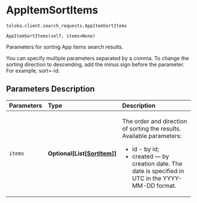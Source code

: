 # AppItemSortItems
`toloka.client.search_requests.AppItemSortItems`

```
AppItemSortItems(self, items=None)
```

Parameters for sorting App items search results.


You can specify multiple parameters separated by a comma. To change the sorting direction to descending, add the
minus sign before the parameter. For example, sort=-id.

## Parameters Description

| Parameters | Type | Description |
| :----------| :----| :-----------|
`items`|**Optional\[List\[[SortItem](toloka.client.search_requests.SortItem.md)\]\]**|<p>The order and direction of sorting the results. Available parameters:<ul><li>id - by id;</li><li>created — by creation date. The date is specified in UTC in the YYYY-MM-DD format.</li></ul></p>
